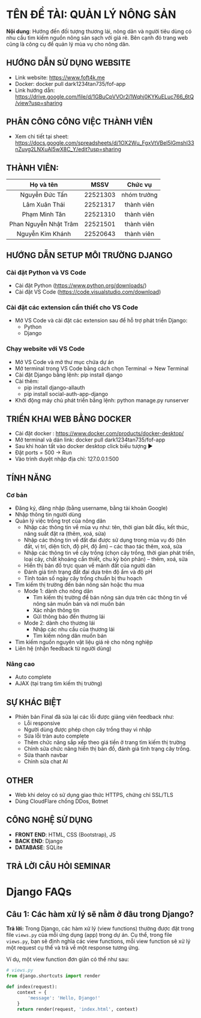 # **TÊN ĐỀ TÀI: QUẢN LÝ NÔNG SẢN**

__Nội dung__: Hướng đến đối tượng thương lái, nông dân và người tiêu dùng
có nhu cầu tìm kiếm nguồn nông sản sạch với giá rẻ. Bên cạnh đó trang
web cũng là công cụ để quản lý mùa vụ cho nông dân.
## **HƯỚNG DẪN SỬ DỤNG WEBSITE**
- Link website: https://www.foft4k.me
- Docker: docker pull dark1234tan735/fof-app
- Link hướng dẫn: https://drive.google.com/file/d/1GBuCpVVOr2j1Wqhj0KYKuELuc766_6tQ/view?usp=sharing
## **PHÂN CÔNG CÔNG VIỆC THÀNH VIÊN**
- Xem chi tiết tại sheet: https://docs.google.com/spreadsheets/d/1OX2Wu_FgxVtVBel5lGmshl33nZuvg2LNXuAl5wX8C_Y/edit?usp=sharing

## **THÀNH VIÊN:**
 
|Họ và tên|MSSV|Chức vụ|
| :------------:|:-------------:|:-----:|
|Nguyễn Đức Tấn|22521303|nhóm trưởng|
|Lâm Xuân Thái|22521317|thành viên|
|Phạm Minh Tân|22521310|thành viên|
|Phan Nguyễn Nhật Trâm|22521501|thành viên|
|Nguyễn Kim Khánh|22520643|thành viên|

## **HƯỚNG DẪN SETUP MÔI TRƯỜNG DJANGO**

### **Cài đặt Python và VS Code**
- Cài đặt Python (https://www.python.org/downloads/)
- Cài đặt VS Code (https://code.visualstudio.com/download)

### **Cài đặt các extension cần thiết cho VS Code**
- Mở VS Code và cài đặt các extension sau để hỗ trợ phát triển Django:
  - Python
  - Django

### **Chạy website với VS Code**
- Mở VS Code và mở thư mục chứa dự án
- Mở terminal trong VS Code bằng cách chọn Terminal -> New Terminal
- Cài đặt Django bằng lệnh: pip install django
- Cài thêm:
  - pip install django-allauth
  - pip install social-auth-app-django
- Khởi động máy chủ phát triển bằng lệnh: python manage.py runserver

## **TRIỂN KHAI WEB BẰNG DOCKER**
- Cài đặt docker : https://www.docker.com/products/docker-desktop/ 
- Mở terminal và dán link: docker pull dark1234tan735/fof-app
- Sau khi hoàn tất vào docker desktop click biểu tượng ▶️
- Đặt ports = 500 -> Run
- Vào trình duyệt nhập địa chỉ: 127.0.0.1:500


## **TÍNH NĂNG**

### **Cơ bản**
- Đăng ký, đăng nhập (bằng username, bằng tài khoản Google) 
- Nhập thông tin người dùng
- Quản lý việc trồng trọt của nông dân
  - Nhập các thông tin về mùa vụ như: tên, thời gian bắt đầu, kết thúc, năng suất đặt ra (thêm, xoá, sửa)  
  - Nhập các thông tin về đất đai được sử dụng trong mùa vụ đó (tên đất, vị trí, diện tích, độ pH, độ ẩm) – các thao tác thêm, xoá, sửa 
  - Nhập các thông tin về cây trồng (chọn cây trồng, thời gian phát triển, loại cây, chất khoáng cần thiết, chu kỳ bón phân) – thêm, xoá, sửa 
  - Hiển thị bản đồ trực quan về mảnh đất của người dân 
  - Đánh giá tình trạng đất đai dựa trên độ ẩm và độ pH
  - Tính toán số ngày cây trồng chuẩn bị thu hoạch
- Tìm kiếm thị trường đến bán nông sản hoặc thu mua
  - Mode 1: dành cho nông dân
    - Tìm kiếm thị trường để bán nông sản dựa trên các thông tin về nông sản muốn bán và nơi muốn bán
    - Xác nhận thông tin
    - Gửi thông báo đến thương lái 
  - Mode 2: dành cho thương lái 
    - Nhập các nhu cầu của thương lái
    - Tìm kiếm nông dân muốn bán
- Tìm kiếm nguồn nguyên vật liệu giá rẻ cho nông nghiệp 
- Liên hệ (nhận feedback từ người dùng)

### **Nâng cao**
- Auto complete 
- AJAX (tại trang tìm kiếm thị trường)

## **SỰ KHÁC BIỆT**
- Phiên bản Final đã sửa lại các lỗi được giảng viên feedback như:  
  - Lỗi responsive
  - Người dùng được phép chọn cây trồng thay vì nhập 
  - Sửa lỗi tràn auto complete
  - Thêm chức năng sắp xếp theo giá tiền ở trang tìm kiếm thị trường 
  - Chỉnh sửa chức năng hiển thị bản đồ, đánh giá tình trạng cây trồng. 
  - Sửa thanh navbar
  - Chỉnh sửa chat AI

## **OTHER**
- Web khi deloy có sử dụng giao thức HTTPS, chứng chỉ SSL/TLS 
- Dùng CloudFlare chống DDos, Botnet  


## **CÔNG NGHỆ SỬ DỤNG**
- __FRONT END__: HTML, CSS (Bootstrap), JS 
- __BACK END__: Django
- __DATABASE__: SQLite
## **TRẢ LỜI CÂU HỎI SEMINAR**
# Django FAQs

## Câu 1: Các hàm xử lý sẽ nằm ở đâu trong Django?

**Trả lời:**
Trong Django, các hàm xử lý (view functions) thường được đặt trong file `views.py` của mỗi ứng dụng (app) trong dự án. Cụ thể, trong file `views.py`, bạn sẽ định nghĩa các view functions, mỗi view function sẽ xử lý một request cụ thể và trả về một response tương ứng.

Ví dụ, một view function đơn giản có thể như sau:

```python
# views.py
from django.shortcuts import render

def index(request):
    context = {
        'message': 'Hello, Django!'
    }
    return render(request, 'index.html', context)

